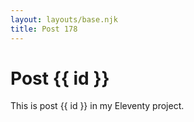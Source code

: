 ```yaml
---
layout: layouts/base.njk
title: Post 178
---
```


# Post {{ id }}

This is post {{ id }} in my Eleventy project.
